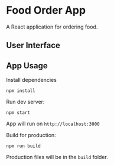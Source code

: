 # Food Order App
A React application for ordering food.

## User Interface

## App Usage
Install dependencies
```
npm install
```
Run dev server:
```
npm start
```
App will run on `http://localhost:3000`

Build for production:
```
npm run build
```
Production files will be in the `build` folder.
